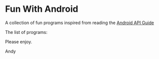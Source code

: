 Fun With Android
================

A collection of fun programs inspired from reading the [Android API Guide](http://developer.android.com/guide/index.html)

The list of programs:


Please enjoy.

Andy